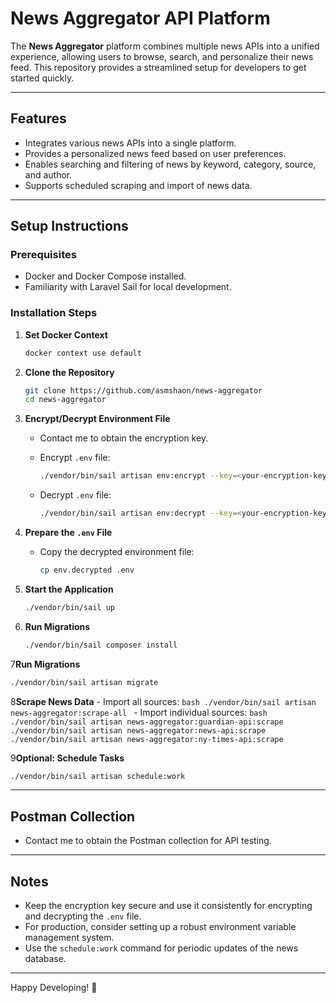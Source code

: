 # News Aggregator API Platform

The **News Aggregator** platform combines multiple news APIs into a unified experience, allowing users to browse, search, and personalize their news feed. This repository provides a streamlined setup for developers to get started quickly.

---

## Features

- Integrates various news APIs into a single platform.
- Provides a personalized news feed based on user preferences.
- Enables searching and filtering of news by keyword, category, source, and author.
- Supports scheduled scraping and import of news data.

---

## Setup Instructions

### Prerequisites

- Docker and Docker Compose installed.
- Familiarity with Laravel Sail for local development.

### Installation Steps

1. **Set Docker Context**
   ```bash
   docker context use default
   ```

2. **Clone the Repository**
   ```bash
   git clone https://github.com/asmshaon/news-aggregator
   cd news-aggregator
   ```

3. **Encrypt/Decrypt Environment File**
    - Contact me to obtain the encryption key.

    - Encrypt `.env` file:
      ```bash
      ./vendor/bin/sail artisan env:encrypt --key=<your-encryption-key> --force
      ```
    - Decrypt `.env` file:
      ```bash
      ./vendor/bin/sail artisan env:decrypt --key=<your-encryption-key> --filename=.env.decrypted --force
      ```

4. **Prepare the `.env` File**
    - Copy the decrypted environment file:
      ```bash
      cp env.decrypted .env
      ```

5. **Start the Application**
   ```bash
   ./vendor/bin/sail up
   ```

6. **Run Migrations**
   ```bash
   ./vendor/bin/sail composer install
   ```

7**Run Migrations**
   ```bash
   ./vendor/bin/sail artisan migrate
   ```

8**Scrape News Data**
    - Import all sources:
      ```bash
      ./vendor/bin/sail artisan news-aggregator:scrape-all
      ```
    - Import individual sources:
      ```bash
      ./vendor/bin/sail artisan news-aggregator:guardian-api:scrape
      ./vendor/bin/sail artisan news-aggregator:news-api:scrape
      ./vendor/bin/sail artisan news-aggregator:ny-times-api:scrape
      ```

9**Optional: Schedule Tasks**
   ```bash
   ./vendor/bin/sail artisan schedule:work
   ```

---

## Postman Collection

- Contact me to obtain the Postman collection for API testing.

---

## Notes

- Keep the encryption key secure and use it consistently for encrypting and decrypting the `.env` file.
- For production, consider setting up a robust environment variable management system.
- Use the `schedule:work` command for periodic updates of the news database.

---

Happy Developing! 🎉
```

